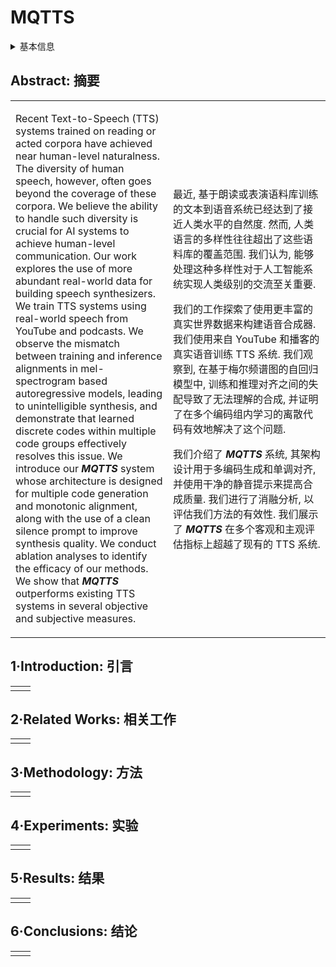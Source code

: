 # MQTTS

<details>
<summary>基本信息</summary>

- 标题: "A Vector Quantized Approach for Text to Speech Synthesis on Real-World Spontaneous Speech"
- 作者:
  - 01 Li-Wei Chen,
  - 02 Shinji Watanabe,
  - 03 Alexander Rudnicky
- 链接:
  - [ArXiv](https://arxiv.org/abs/2302.04215)
  - [Publication]()
  - [Github]()
  - [Demo]()
- 文件:
  - [ArXiv]()
  - [Publication] #TODO

</details>

## Abstract: 摘要

<table><tr><td width="50%">

Recent Text-to-Speech (TTS) systems trained on reading or acted corpora have achieved near human-level naturalness.
The diversity of human speech, however, often goes beyond the coverage of these corpora.
We believe the ability to handle such diversity is crucial for AI systems to achieve human-level communication.
Our work explores the use of more abundant real-world data for building speech synthesizers.
We train TTS systems using real-world speech from YouTube and podcasts.
We observe the mismatch between training and inference alignments in mel-spectrogram based autoregressive models, leading to unintelligible synthesis, and demonstrate that learned discrete codes within multiple code groups effectively resolves this issue.
We introduce our ***MQTTS*** system whose architecture is designed for multiple code generation and monotonic alignment, along with the use of a clean silence prompt to improve synthesis quality.
We conduct ablation analyses to identify the efficacy of our methods.
We show that ***MQTTS*** outperforms existing TTS systems in several objective and subjective measures.

</td><td>

最近, 基于朗读或表演语料库训练的文本到语音系统已经达到了接近人类水平的自然度.
然而, 人类语言的多样性往往超出了这些语料库的覆盖范围.
我们认为, 能够处理这种多样性对于人工智能系统实现人类级别的交流至关重要.

我们的工作探索了使用更丰富的真实世界数据来构建语音合成器.
我们使用来自 YouTube 和播客的真实语音训练 TTS 系统.
我们观察到, 在基于梅尔频谱图的自回归模型中, 训练和推理对齐之间的失配导致了无法理解的合成, 并证明了在多个编码组内学习的离散代码有效地解决了这个问题.

我们介绍了 ***MQTTS*** 系统, 其架构设计用于多编码生成和单调对齐, 并使用干净的静音提示来提高合成质量.
我们进行了消融分析, 以评估我们方法的有效性.
我们展示了 ***MQTTS*** 在多个客观和主观评估指标上超越了现有的 TTS 系统.

</td></tr></table>

## 1·Introduction: 引言

<table><tr><td width="50%">

</td></tr></table>

## 2·Related Works: 相关工作

<table><tr><td width="50%">

</td></tr></table>

## 3·Methodology: 方法

<table><tr><td width="50%">

</td></tr></table>

## 4·Experiments: 实验

<table><tr><td width="50%">

</td></tr></table>

## 5·Results: 结果

<table><tr><td width="50%">

</td></tr></table>

## 6·Conclusions: 结论

<table><tr><td width="50%">

</td></tr></table>
